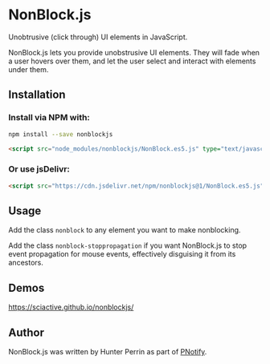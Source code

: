# NonBlock.js

Unobtrusive (click through) UI elements in JavaScript.

NonBlock.js lets you provide unobstrusive UI elements. They will fade when a user hovers over them, and let the user select and interact with elements under them.

## Installation

### Install via NPM with:

```sh
npm install --save nonblockjs
```

```html
<script src="node_modules/nonblockjs/NonBlock.es5.js" type="text/javascript"></script>
```

### Or use jsDelivr:

```html
<script src="https://cdn.jsdelivr.net/npm/nonblockjs@1/NonBlock.es5.js" type="text/javascript"></script>
```

## Usage

Add the class `nonblock` to any element you want to make nonblocking.

Add the class `nonblock-stoppropagation` if you want NonBlock.js to stop event propagation for mouse events, effectively disguising it from its ancestors.

## Demos

https://sciactive.github.io/nonblockjs/

## Author

NonBlock.js was written by Hunter Perrin as part of [PNotify](https://github.com/sciactive/pnotify).
